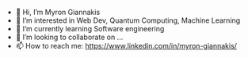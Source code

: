 - 👋 Hi, I’m Myron Giannakis
- 👀 I’m interested in  Web Dev, Quantum Computing, Machine Learning
- 🌱 I’m currently learning Software engineering
- 💞️ I’m looking to collaborate on ...
- 📫 How to reach me:
                      https://www.linkedin.com/in/myron-giannakis/

<!---
G-Myron/G-Myron is a ✨ special ✨ repository because its `README.md` (this file) appears on your GitHub profile.
You can click the Preview link to take a look at your changes.
--->
